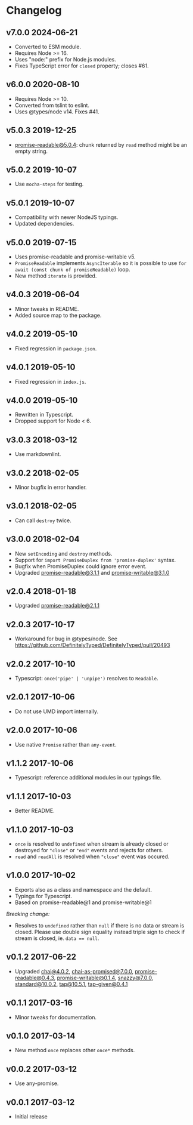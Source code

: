 # Changelog

## v7.0.0 2024-06-21

- Converted to ESM module.
- Requires Node >= 16.
- Uses "node:" prefix for Node.js modules.
- Fixes TypeScript error for `closed` property; closes #61.

## v6.0.0 2020-08-10

- Requires Node >= 10.
- Converted from tslint to eslint.
- Uses @types/node v14. Fixes #41.

## v5.0.3 2019-12-25

- promise-readable@5.0.4: chunk returned by `read` method might be an empty
  string.

## v5.0.2 2019-10-07

- Use `mocha-steps` for testing.

## v5.0.1 2019-10-07

- Compatibility with newer NodeJS typings.
- Updated dependencies.

## v5.0.0 2019-07-15

- Uses promise-readable and promise-writable v5.
- `PromiseReadable` implements `AsyncIterable` so it is possible to use
  `for await (const chunk of promiseReadable)` loop.
- New method `iterate` is provided.

## v4.0.3 2019-06-04

- Minor tweaks in README.
- Added source map to the package.

## v4.0.2 2019-05-10

- Fixed regression in `package.json`.

## v4.0.1 2019-05-10

- Fixed regression in `index.js`.

## v4.0.0 2019-05-10

- Rewritten in Typescript.
- Dropped support for Node < 6.

## v3.0.3 2018-03-12

- Use markdownlint.

## v3.0.2 2018-02-05

- Minor bugfix in error handler.

## v3.0.1 2018-02-05

- Can call `destroy` twice.

## v3.0.0 2018-02-04

- New `setEncoding` and `destroy` methods.
- Support for `import PromiseDuplex from 'promise-duplex'` syntax.
- Bugfix when PromiseDuplex could ignore error event.
- Upgraded promise-readable@3.1.1 and promise-writable@3.1.0

## v2.0.4 2018-01-18

- Upgraded promise-readable@2.1.1

## v2.0.3 2017-10-17

- Workaround for bug in @types/node. See
  <https://github.com/DefinitelyTyped/DefinitelyTyped/pull/20493>

## v2.0.2 2017-10-10

- Typescript: `once('pipe' | 'unpipe')` resolves to `Readable`.

## v2.0.1 2017-10-06

- Do not use UMD import internally.

## v2.0.0 2017-10-06

- Use native `Promise` rather than `any-event`.

## v1.1.2 2017-10-06

- Typescript: reference additional modules in our typings file.

## v1.1.1 2017-10-03

- Better README.

## v1.1.0 2017-10-03

- `once` is resolved to `undefined` when stream is already closed or
  destroyed for `"close"` or `"end"` events and rejects for others.
- `read` and `readAll` is resolved when `"close"` event was occured.

## v1.0.0 2017-10-02

- Exports also as a class and namespace and the default.
- Typings for Typescript.
- Based on promise-readable@1 and promise-writable@1

_Breaking change:_

- Resolves to `undefined` rather than `null` if there is no data or stream is
  closed. Please use double sign equality instead triple sign to check if
  stream is closed, ie. `data == null`.

## v0.1.2 2017-06-22

- Upgraded chai@4.0.2, chai-as-promised@7.0.0, promise-readable@0.4.3,
  promise-writable@0.1.4, snazzy@7.0.0, standard@10.0.2, tap@10.5.1,
  tap-given@0.4.1

## v0.1.1 2017-03-16

- Minor tweaks for documentation.

## v0.1.0 2017-03-14

- New method `once` replaces other `once*` methods.

## v0.0.2 2017-03-12

- Use any-promise.

## v0.0.1 2017-03-12

- Initial release
